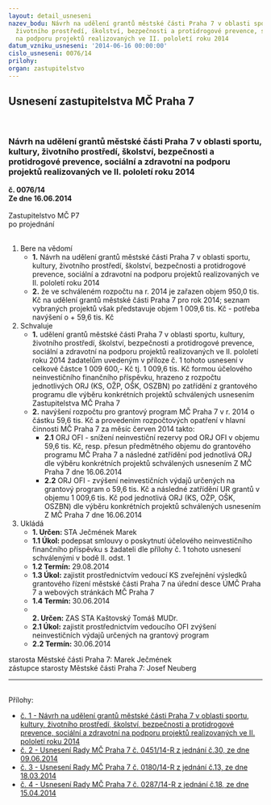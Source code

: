 ```yaml
---
layout: detail_usneseni
nazev_bodu: Návrh na udělení grantů městské části Praha 7 v oblasti sportu, kultury,
  životního prostředí, školství, bezpečnosti a protidrogové prevence, sociální a zdravotní
  na podporu projektů realizovaných ve II. pololetí roku 2014
datum_vzniku_usneseni: '2014-06-16 00:00:00'
cislo_usneseni: 0076/14
prilohy: 
organ: zastupitelstvo
---
```

<div id="ucUsn_pList" class="usn">
	<span><h2>Usnesení zastupitelstva MČ Praha 7 </h2>
<br></span><div class="standBody">
<span><h3>Návrh na udělení grantů městské části Praha 7 v oblasti sportu, kultury, životního prostředí, školství, bezpečnosti a protidrogové prevence, sociální a zdravotní na podporu projektů realizovaných ve II. pololetí roku 2014</h3></span><div class="center">
		<strong>č. 0076/14</strong><br>
	</div>
<div class="center">
		<strong>Ze dne 16.06.2014</strong><br><br>
	</div>Zastupitelstvo MČ P7<br> po projednání<br><br><ol>
<li>Bere na vědomí<ul>
<li>
<strong>1.</strong> Návrh na udělení grantů městské části Praha 7 v oblasti sportu, kultury, životního prostředí, školství, bezpečnosti a protidrogové prevence, sociální a zdravotní na podporu projektů realizovaných ve II. pololetí roku 2014</li>
<li>
<strong>2.</strong> že ve schváleném rozpočtu na r. 2014 je zařazen objem 950,0 tis. Kč na udělení grantů městské části Praha 7 pro rok 2014; seznam vybraných projektů však představuje objem 1 009,6 tis. Kč - potřeba navýšení o + 59,6 tis. Kč</li>
</ul>
</li>
<li>Schvaluje<ul>
<li>
<strong>1.</strong> udělení grantů městské části Praha 7 v oblasti sportu, kultury, životního prostředí, školství, bezpečnosti a protidrogové prevence, sociální a zdravotní na podporu projektů realizovaných ve II. pololetí roku 2014 žadatelům uvedeným v příloze  č. 1 tohoto usnesení v celkové částce 1 009 600,- Kč tj. 1 009,6 tis. Kč formou účelového neinvestičního finančního příspěvku, hrazeno z rozpočtu jednotlivých ORJ (KS, OŽP, OŠK, OSZBN) po zatřídění z grantového programu dle výběru konkrétních projektů schválených usnesením Zastupitelstva MČ Praha 7</li>
<li>
<strong>2.</strong> navýšení rozpočtu pro grantový program MČ Praha 7 v r. 2014 o částku 59,6 tis. Kč a provedením rozpočtových opatření v hlavní činnosti MČ Praha 7 za měsíc červen 2014 takto:<ul>
<li>
<strong>2.1</strong> ORJ OFI - snížení neinvestiční rezervy pod ORJ OFI v objemu 59,6 tis. Kč, resp. přesun předmětného objemu do grantového programu MČ Praha 7 a následné zatřídění pod jednotlivá ORJ dle výběru konkrétních projektů schválených usnesením Z MČ Praha 7 dne 16.06.2014</li>
<li>
<strong>2.2</strong> ORJ OFI - zvýšení neinvestičních výdajů určených na grantový program  o  59,6 tis. Kč a následné zatřídění UR grantů v objemu 1 009,6 tis. Kč  pod jednotlivá ORJ (KS, OŽP, OŠK, OSZBN) dle výběru konkrétních projektů schválených usnesením Z MČ Praha 7 dne 16.06.2014</li>
</ul>
</li>
</ul>
</li>
<li>Ukládá<ul>
<li>
<strong>1. Určen: </strong>STA Ječmének Marek</li>
<li>
<strong>1.1 Úkol: </strong>podepsat smlouvy o poskytnutí účelového neinvestičního finančního příspěvku s žadateli dle přílohy č. 1 tohoto usnesení schválenými v bodě II. odst. 1</li>
<li>
<strong>1.2 Termín: </strong>29.08.2014</li>
<li>
<strong>1.3 Úkol: </strong>zajistit prostřednictvím vedoucí KS zveřejnění výsledků grantového řízení městské části Praha 7 na úřední desce ÚMČ Praha 7 a webových stránkách MČ Praha 7</li>
<li>
<strong>1.4 Termín: </strong>30.06.2014</li>
<li>
<strong><br>2. Určen: </strong>ZAS STA Kaštovský Tomáš MUDr.</li>
<li>
<strong>2.1 Úkol: </strong>zajistit prostřednictvím vedoucího OFI zvýšení neinvestičních výdajů určených na grantový program</li>
<li>
<strong>2.2 Termín: </strong>30.06.2014</li>
</ul>
</li>
</ol>starosta Městské části Praha 7: Marek Ječmének<br>zástupce starosty Městské části Praha 7: Josef Neuberg<hr>
<br>Přílohy: <ul>
<li><a href="/zdroj.aspx?typ=4&amp;id=56694&amp;sh=-1942125963" target="_blank" title="Soubor (.xls 76,5 kB)-nové okno">č. 1 - Návrh na udělení grantů městské části Praha 7 v oblasti sportu, kultury, životního prostředí, školství, bezpečnosti a protidrogové prevence, sociální a zdravotní na podporu projektů realizovaných ve II. pololetí roku 2014</a></li> <li><a href="/zdroj.aspx?typ=4&amp;id=56695&amp;sh=-1942153515" target="_blank" title="Soubor (.doc 35,5 kB)-nové okno">č. 2 - Usnesení Rady MČ Praha 7 č. 0451/14-R z jednání č.30, ze dne 09.06.2014</a></li> <li><a href="/zdroj.aspx?typ=4&amp;id=56696&amp;sh=-1942050251" target="_blank" title="Soubor (.doc 36 kB)-nové okno">č. 3 - Usnesení Rady MČ Praha 7 č. 0180/14-R z jednání č.13, ze dne 18.03.2014</a></li> <li><a href="/zdroj.aspx?typ=4&amp;id=56697&amp;sh=-1942077803" target="_blank" title="Soubor (.doc 37 kB)-nové okno">č. 4 - Usnesení Rady MČ Praha 7 č. 0287/14-R z jednání č.18, ze dne 15.04.2014</a></li> </ul>
</div>
</div>